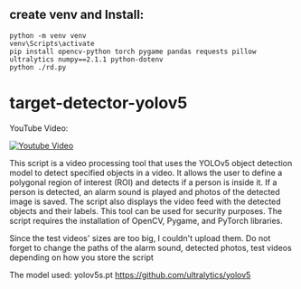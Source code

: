 
##  create venv and Install:

```
python -m venv venv
venv\Scripts\activate
pip install opencv-python torch pygame pandas requests pillow ultralytics numpy==2.1.1 python-dotenv
python ./rd.py
```


# target-detector-yolov5

YouTube Video:

[![Youtube Video](https://img.youtube.com/vi/AaqFqx3wzfE/0.jpg)](https://www.youtube.com/watch?v=AaqFqx3wzfE)


This script is a video processing tool that uses the YOLOv5 object detection model to detect specified objects in a video. It allows the user to define a polygonal region of interest (ROI) and detects if a person is inside it. If a person is detected, an alarm sound is played and photos of the detected image is saved. The script also displays the video feed with the detected objects and their labels. This tool can be used for security purposes. The script requires the installation of OpenCV, Pygame, and PyTorch libraries.

Since the test videos' sizes are too big, I couldn't upload them.
Do not forget to change the paths of the alarm sound, detected photos, test videos depending on how you store the script


The model used: yolov5s.pt
https://github.com/ultralytics/yolov5
